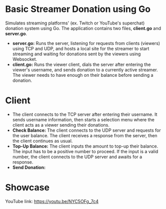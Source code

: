 # Basic Streamer Donation using Go
Simulates streaming platforms' (ex. Twitch or YouTube's superchat) donation system using Go. The application contains two files, **client.go** and **server.go**.
* **server.go:** Runs the server, listening for requests from clients (viewers) using TCP and UDP, and hosts a local site for the streamer to start streaming and waiting for donations sent by the viewers using Websocket.
* **client.go:** Runs the viewer client, dials the server after entering the viewer's username, and sends donation to a currently active streamer. The viewer needs to have enough on their balance before sending a donation.

# Client
* The client connects to the TCP server after entering their username. It sends username information, then starts a selection menu where the client acts as a viewer sending their donations.
* **Check Balance:** The client connects to the UDP server and requests for the user balance. The client receives a response from the server, then the client continues as usual.
* **Top-Up Balance:** The client inputs the amount to top-up their balance. The input has to be a positive number to proceed. If the input is a valid number, the client connects to the UDP server and awaits for a response.
* **Send Donation:** 

# Showcase
YouTube link: https://youtu.be/NYC5OFg_7c4
